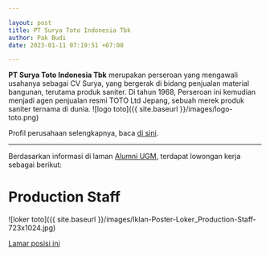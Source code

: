 ```yaml
---

layout: post
title: PT Surya Toto Indonesia Tbk
author: Pak Budi
date: 2023-01-11 07:19:51 +07:00

---
```


**PT Surya Toto Indonesia Tbk** merupakan perseroan yang mengawali usahanya sebagai CV Surya, yang bergerak di bidang penjualan material bangunan, terutama produk saniter. Di tahun 1968, Perseroan ini kemudian menjadi agen penjualan resmi TOTO Ltd Jepang, sebuah merek produk saniter ternama di dunia.
![logo toto]({{ site.baseurl }}/images/logo-toto.png)

Profil perusahaan selengkapnya, baca [di sini](https://www.toto.co.id/about-us).

---

Berdasarkan informasi di laman [Alumni UGM](https://alumni.ugm.ac.id/2023/01/11/pt-surya-toto-indonesia-tbk/), terdapat lowongan kerja sebagai berikut:

# Production Staff

![loker toto]({{ site.baseurl }}/images/Iklan-Poster-Loker_Production-Staff-723x1024.jpg)

<div class="apply"><a href="mailto:aningeti.p@toto.co.id">Lamar posisi ini</a></div>

